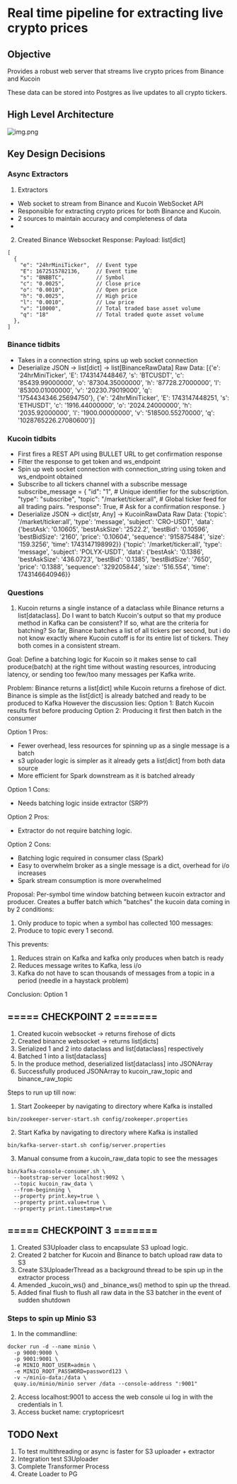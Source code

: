 # Real time pipeline for extracting live crypto prices


## Objective

Provides a robust web server that streams live crypto prices from Binance and Kucoin

These data can be stored into Postgres as live updates to all crypto tickers.

## High Level Architecture
![img.png](./images/img.png)


## Key Design Decisions

### Async Extractors
1. Extractors
- Web socket to stream from Binance and Kucoin WebSocket API
- Responsible for extracting crypto prices for both Binance and Kucoin. 
- 2 sources to maintain accuracy and completeness of data
- 

2. Created Binance Websocket
Response:
Payload: list[dict]
```
[
  {
    "e": "24hrMiniTicker",  // Event type
    "E": 1672515782136,     // Event time
    "s": "BNBBTC",          // Symbol
    "c": "0.0025",          // Close price
    "o": "0.0010",          // Open price
    "h": "0.0025",          // High price
    "l": "0.0010",          // Low price
    "v": "10000",           // Total traded base asset volume
    "q": "18"               // Total traded quote asset volume
  },
]
```

### Binance tidbits
- Takes in a connection string, spins up web socket connection
- Deserialize JSON -> list[dict] -> list[BinanceRawData]
Raw Data:
[{'e': '24hrMiniTicker', 'E': 1743147448467, 's': 'BTCUSDT', 'c': '85439.99000000', 'o': '87304.35000000', 'h': '87728.27000000', 'l': '85300.01000000', 'v': '20230.79019000', 'q': '1754434346.25694750'},
{'e': '24hrMiniTicker', 'E': 1743147448251, 's': 'ETHUSDT', 'c': '1916.44000000', 'o': '2024.24000000', 'h': '2035.92000000', 'l': '1900.00000000', 'v': '518500.55270000', 'q': '1028765226.27080600'}]


### Kucoin tidbits
- First fires a REST API using BULLET URL to get confirmation response
- Filter the response to get token and ws_endpoint
- Spin up web socket connection with connection_string using token and ws_endpoint obtained
- Subscribe to all tickers channel with a subscribe message
subscribe_message = {
    "id": "1",  # Unique identifier for the subscription.
    "type": "subscribe",
    "topic": "/market/ticker:all",  # Global ticker feed for all trading pairs.
    "response": True,  # Ask for a confirmation response.
}
- Deserialize JSON -> dict[str, Any] -> KucoinRawData
Raw Data:
{'topic': '/market/ticker:all', 'type': 'message', 'subject': 'CRO-USDT', 'data': {'bestAsk': '0.10605', 'bestAskSize': '2522.2', 'bestBid': '0.10596', 'bestBidSize': '2160', 'price': '0.10604', 'sequence': '915875484', 'size': '159.3256', 'time': 1743147198992}}
{'topic': '/market/ticker:all', 'type': 'message', 'subject': 'POLYX-USDT', 'data': {'bestAsk': '0.1386', 'bestAskSize': '436.0723', 'bestBid': '0.1385', 'bestBidSize': '7650', 'price': '0.1388', 'sequence': '329205844', 'size': '516.554', 'time': 1743146640946}}


### Questions
1. Kucoin returns a single instance of a dataclass while Binance returns a list[dataclass]. Do I want to batch Kucoin's output so that my produce method
in Kafka can be consistent? If so, what are the criteria for batching? So far, Binance batches a list of all tickers per second, but i do not know
exactly where Kucoin cutoff is for its entire list of tickers. They both comes in a consistent stream.

Goal: Define a batching logic for Kucoin so it makes sense to call produce(batch) at the right time without wasting 
resources, introducing latency, or sending too few/too many messages per Kafka write.

Problem:
Binance returns a list[dict] while Kucoin returns a firehose of dict.
Binance is simple as the list[dict] is already batched and ready to be produced to Kafka
However the discussion lies:
Option 1: Batch Kucoin results first before producing
Option 2: Producing it first then batch in the consumer

Option 1 Pros:
- Fewer overhead, less resources for spinning up as a single message is a batch
- s3 uploader logic is simpler as it already gets a list[dict] from both data source
- More efficient for Spark downstream as it is batched already

Option 1 Cons:
- Needs batching logic inside extractor (SRP?)

Option 2 Pros:
- Extractor do not require batching logic.

Option 2 Cons:
- Batching logic required in consumer class (Spark)
- Easy to overwhelm broker as a single message is a dict, overhead for i/o increases
- Spark stream consumption is more overwhelmed

Proposal:
Per-symbol time window batching between kucoin extractor and producer.
Creates a buffer batch which "batches" the kucoin data coming in by 2 conditions:
1. Only produce to topic when a symbol has collected 100 messages:
2. Produce to topic every 1 second.

This prevents:
1. Reduces strain on Kafka and kafka only produces when batch is ready
2. Reduces message writes to Kafka, less i/o
3. Kafka do not have to scan thousands of messages from a topic in a period (needle in a haystack problem)

Conclusion: Option 1

## ===== CHECKPOINT 2 =======
1. Created kucoin websocket -> returns firehose of dicts
2. Created binance websocket -> returns list[dicts]
3. Serialized 1 and 2 into dataclass and list[dataclass] respectively
4. Batched 1 into a list[dataclass]
5. In the produce method, deserialized list[dataclass] into JSONArray
6. Successfully produced JSONArray to kucoin_raw_topic and binance_raw_topic

Steps to run up till now:
1. Start Zookeeper by navigating to directory where Kafka is installed
```commandline
bin/zookeeper-server-start.sh config/zookeeper.properties
```

2. Start Kafka by navigating to directory where Kafka is installed
```commandline
bin/kafka-server-start.sh config/server.properties
```

3. Manual consume from a kucoin_raw_data topic to see the messages
```commandline
bin/kafka-console-consumer.sh \
  --bootstrap-server localhost:9092 \
  --topic kucoin_raw_data \
  --from-beginning \
  --property print.key=true \
  --property print.value=true \
  --property print.timestamp=true
```

## ===== CHECKPOINT 3 =======
1. Created S3Uploader class to encapsulate S3 upload logic.
2. Created 2 batcher for Kucoin and Binance to batch upload raw data to S3
3. Create S3UploaderThread as a background thread to be spin up in the extractor process
4. Amended _kucoin_ws() and _binance_ws() method to spin up the thread.
5. Added final flush to flush all raw data in the S3 batcher in the event of sudden shutdown

### Steps to spin up Minio S3
1. In the commandline: 
```commandline
docker run -d --name minio \
  -p 9000:9000 \
  -p 9001:9001 \
  -e MINIO_ROOT_USER=admin \
  -e MINIO_ROOT_PASSWORD=password123 \
  -v ~/minio-data:/data \
  quay.io/minio/minio server /data --console-address ":9001"
```

2. Access localhost:9001 to access the web console ui log in with the credentials in 1.
3. Access bucket name: cryptopricesrt

## TODO Next
1. To test multithreading or async is faster for S3 uploader + extractor
2. Integration test S3Uploader
3. Complete Transformer Process
4. Create Loader to PG